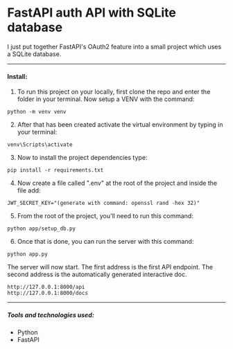 # FastAPI auth API with SQLite database

I just put together FastAPI's OAuth2 feature into a small project which uses a SQLite database.

<hr>

#### Install:

1. To run this project on your locally, first clone the repo and enter the folder in your terminal. Now setup a VENV with the command:

```
python -m venv venv
```

2. After that has been created activate the virtual environment by typing in your terminal:

```
venv\Scripts\activate
```

3. Now to install the project dependencies type:

```
pip install -r requirements.txt
```

4. Now create a file called ".env" at the root of the project and inside the file add:

```
JWT_SECRET_KEY="(generate with command: openssl rand -hex 32)"
```

5. From the root of the project, you'll need to run this command:

```
python app/setup_db.py
```

6. Once that is done, you can run the server with this command:

```
python app.py

```

The server will now start. The first address is the first API endpoint. The second address is the automatically generated interactive doc.

```
http://127.0.0.1:8000/api
http://127.0.0.1:8000/docs
```

<hr>

##### Tools and technologies used:

-   Python
-   FastAPI
